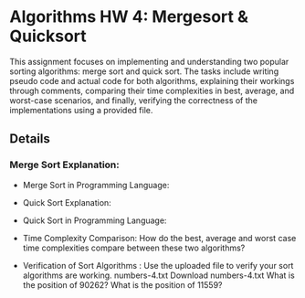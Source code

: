 # Algorithms HW 4: Mergesort & Quicksort
This assignment focuses on implementing and understanding two popular sorting algorithms: merge sort and quick sort. The tasks include writing pseudo code and actual code for both algorithms, explaining their workings through comments, comparing their time complexities in best, average, and worst-case scenarios, and finally, verifying the correctness of the implementations using a provided file.

## Details
### Merge Sort Explanation:

- Merge Sort in Programming Language:

- Quick Sort Explanation:

- Quick Sort in Programming Language:

- Time Complexity Comparison:
  How do the best, average and worst case time complexities compare between these two algorithms?
  
- Verification of Sort Algorithms : 
Use the uploaded file to verify your sort algorithms are working. numbers-4.txt Download numbers-4.txt  What is the position of 90262? What is the position of 11559?
